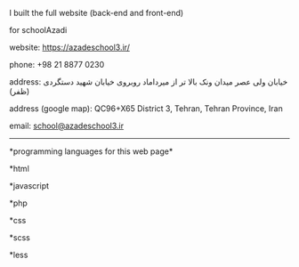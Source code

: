 
I built the full website (back-end and front-end)

for schoolAzadi

website: https://azadeschool3.ir/

phone: +98 21 8877 0230

address: خیابان ولی عصر میدان ونک بالا تر از میرداماد روبروی خیابان شهید دستگردی (ظفر)

address (google map): QC96+X65 District 3, Tehran, Tehran Province, Iran

email: school@azadeschool3.ir
<hr/>
*programming languages for this web page*

*html

*javascript

*php

*css

*scss

*less
